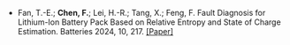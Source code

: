 - Fan, T.-E.; <strong>Chen, F.</strong>; Lei, H.-R.; Tang, X.; Feng, F. Fault Diagnosis for Lithium-Ion Battery Pack Based on Relative Entropy and State of Charge Estimation. Batteries 2024, 10, 217.  [[Paper]]([https://doi.org/10.1016/j.ijrmms.2024.105888](https://doi.org/10.3390/batteries10070217))

